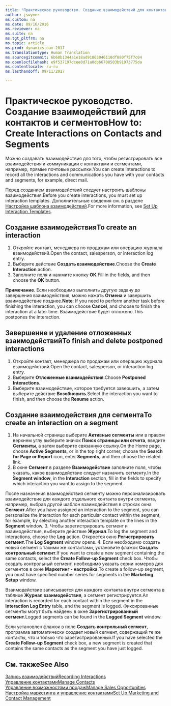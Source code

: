```yaml
---
title: "Практическое руководство. Создание взаимодействий для контактов и сегментов"
author: jswymer
ms.custom: na
ms.date: 09/16/2016
ms.reviewer: na
ms.suite: na
ms.tgt_pltfrm: na
ms.topic: article
ms.prod: dynamics-nav-2017
ms.translationtype: Human Translation
ms.sourcegitcommit: 6b60b1344a1e18ad91863046110df880f75f7c04
ms.openlocfilehash: e9f537197dcee0d71a0dbb6708503b91973775da
ms.contentlocale: ru-ru
ms.lasthandoff: 09/11/2017

---
```

# <a name="how-to-create-interactions-on-contacts-and-segments"></a><span data-ttu-id="b5955-102">Практическое руководство. Создание взаимодействий для контактов и сегментов</span><span class="sxs-lookup"><span data-stu-id="b5955-102">How to: Create Interactions on Contacts and Segments</span></span>
<span data-ttu-id="b5955-103">Можно создавать взаимодействия для того, чтобы регистрировать все взаимодействия и коммуникации с контактами и сегментами, например, прямые почтовые рассылки.</span><span class="sxs-lookup"><span data-stu-id="b5955-103">You can create interactions to record all the interactions and communications you have with your contacts and segments, for example, direct mail.</span></span>

<span data-ttu-id="b5955-104">Перед созданием взаимодействий следует настроить шаблоны взаимодействия.</span><span class="sxs-lookup"><span data-stu-id="b5955-104">Before you create interactions, you must set up interaction templates.</span></span> <span data-ttu-id="b5955-105">Дополнительные сведения см. в разделе [Настройка шаблона взаимодействий](marketing-interactions.md#set-up-interaction-templates).</span><span class="sxs-lookup"><span data-stu-id="b5955-105">For more information, see  [Set Up Interaction Templates](marketing-interactions.md#set-up-interaction-templates).</span></span>

## <a name="to-create-an-interaction"></a><span data-ttu-id="b5955-106">Создание взаимодействия</span><span class="sxs-lookup"><span data-stu-id="b5955-106">To create an interaction</span></span>
1. <span data-ttu-id="b5955-107">Откройте контакт, менеджера по продажам или операцию журнала взаимодействий.</span><span class="sxs-lookup"><span data-stu-id="b5955-107">Open the contact, salesperson, or interaction log entry.</span></span>
2. <span data-ttu-id="b5955-108">Выберите действие **Создать взаимодействие**.</span><span class="sxs-lookup"><span data-stu-id="b5955-108">Choose the **Create Interaction** action.</span></span>
3. <span data-ttu-id="b5955-109">Заполните поля и нажмите кнопку **ОК**.</span><span class="sxs-lookup"><span data-stu-id="b5955-109">Fill in the fields, and then choose the **OK** button.</span></span>

<span data-ttu-id="b5955-110">**Примечание**. Если необходимо выполнить другую задачу до завершения взаимодействия, можно нажать **Отмена** и завершить взаимодействие позднее.</span><span class="sxs-lookup"><span data-stu-id="b5955-110">**Note**: If you need to perform another task before finishing the interaction, you can choose **Cancel**, and choose to finish the interaction at a later time.</span></span> <span data-ttu-id="b5955-111">Взаимодействие будет отложено.</span><span class="sxs-lookup"><span data-stu-id="b5955-111">This postpones the interaction.</span></span>

## <a name="to-finish-and-delete-postponed-interactions"></a><span data-ttu-id="b5955-112">Завершение и удаление отложенных взаимодействий</span><span class="sxs-lookup"><span data-stu-id="b5955-112">To finish and delete postponed interactions</span></span>
1. <span data-ttu-id="b5955-113">Откройте контакт, менеджера по продажам или операцию журнала взаимодействий.</span><span class="sxs-lookup"><span data-stu-id="b5955-113">Open the contact, salesperson, or interaction log entry.</span></span>
2. <span data-ttu-id="b5955-114">Выберите **Отложенные взаимодействия**.</span><span class="sxs-lookup"><span data-stu-id="b5955-114">Choose **Postponed Interactions**.</span></span>
3. <span data-ttu-id="b5955-115">Выберите взаимодействие, которое требуется завершить, а затем выберите действие **Возобновить**.</span><span class="sxs-lookup"><span data-stu-id="b5955-115">Select the interaction you want to finish, and then choose the **Resume** action.</span></span>

## <a name="to-create-an-interaction-on-a-segment"></a><span data-ttu-id="b5955-116">Создание взаимодействия для сегмента</span><span class="sxs-lookup"><span data-stu-id="b5955-116">To create an interaction on a segment</span></span>
1. <span data-ttu-id="b5955-117">На начальной странице выберите **Активные сегменты** или в правом верхнем углу выберите значок **Поиск страницы или отчета**, введите **Сегменты**, а затем выберите связанную ссылку.</span><span class="sxs-lookup"><span data-stu-id="b5955-117">On the Home page, choose **Active Segments**, or in the top right corner, choose the **Search for Page or Report** icon, enter **Segments**, and then choose the related link.</span></span>
2. <span data-ttu-id="b5955-118">В окне **Сегмент** в разделе **Взаимодействие** заполните поля, чтобы указать, какое взаимодействие следует назначить сегменту.</span><span class="sxs-lookup"><span data-stu-id="b5955-118">In the **Segment window**, in the **Interaction** section, fill in the fields to specify which interaction you want to assign to the segment.</span></span>

  <span data-ttu-id="b5955-119">После назначения взаимодействия сегменту можно персонализировать взаимодействие для каждого отдельного контакта внутри сегмента, например, выбрав другой шаблон взаимодействия в строках окна **Сегмент**.</span><span class="sxs-lookup"><span data-stu-id="b5955-119">After you have assigned an interaction to the segment, you can personalize the interaction for each particular contact within the segment, for example, by selecting another interaction template on the lines in the **Segment** window.</span></span>
3. <span data-ttu-id="b5955-120">Чтобы зарегистрировать сегмент и взаимодействия, выберите действие **Журнал**.</span><span class="sxs-lookup"><span data-stu-id="b5955-120">To log the segment and interactions, choose the **Log** action.</span></span> <span data-ttu-id="b5955-121">Откроется окно **Регистрировать сегмент**.</span><span class="sxs-lookup"><span data-stu-id="b5955-121">The **Log Segment** window opens.</span></span>
4. <span data-ttu-id="b5955-122">Если необходимо создать новый сегмент с такими же контактами, установите флажок **Создать контрольный сегмент**.</span><span class="sxs-lookup"><span data-stu-id="b5955-122">If you want to create a new segment containing the same contacts, select the **Create Follow-up Segment** check box.</span></span> <span data-ttu-id="b5955-123">Чтобы создать контрольный сегмент, необходимо указать серии номеров для сегментов в окне **Маркетинг - настройка**.</span><span class="sxs-lookup"><span data-stu-id="b5955-123">To create a follow-up segment, you must have specified number series for segments in the **Marketing Setup** window.</span></span>

<span data-ttu-id="b5955-124">Взаимодействие записывается для каждого контакта внутри сегмента в таблице **Журнал взаимодействия**, а сегмент регистрируется.</span><span class="sxs-lookup"><span data-stu-id="b5955-124">An interaction is recorded for each contact within the segment in the **Interaction Log Entry** table, and the segment is logged.</span></span> <span data-ttu-id="b5955-125">Фиксированные сегменты могут быть найдены в окне **Зарегистрированный cегмент**.</span><span class="sxs-lookup"><span data-stu-id="b5955-125">Logged segments can be found in the **Logged Segment** window.</span></span>

<span data-ttu-id="b5955-126">Если установлен флажок в поле **Создать контрольный сегмент**, программа автоматически создает новый сегмент, содержащий те же контакты, что и только что зарегистрированный.</span><span class="sxs-lookup"><span data-stu-id="b5955-126">If you have selected the **Create Follow-up Segment** check box, a new segment is created that contains the same contacts as the segment you have just logged.</span></span>

## <a name="see-also"></a><span data-ttu-id="b5955-127">См. также</span><span class="sxs-lookup"><span data-stu-id="b5955-127">See Also</span></span>
[<span data-ttu-id="b5955-128">Запись взаимодействий</span><span class="sxs-lookup"><span data-stu-id="b5955-128">Recording Interactions</span></span>](marketing-interactions.md)  
[<span data-ttu-id="b5955-129">Управление контактами</span><span class="sxs-lookup"><span data-stu-id="b5955-129">Manage Contacts</span></span>](marketing-contacts.md)  
[<span data-ttu-id="b5955-130">Управление возможностями продаж</span><span class="sxs-lookup"><span data-stu-id="b5955-130">Manage Sales Opportunities</span></span>](marketing-manage-sales-opportunities.md)  
[<span data-ttu-id="b5955-131">Настройка маркетинга и управление контактами</span><span class="sxs-lookup"><span data-stu-id="b5955-131">Set Up Marketing and Contact Management</span></span>](marketing-setup-marketing.md)

